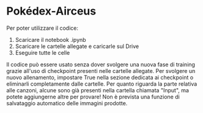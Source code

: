 # Pokédex-Airceus
Per poter utilizzare il codice:
  1. Scaricare il notebook .ipynb
  2. Scaricare le cartelle allegate e caricarle sul Drive
  3. Eseguire tutte le celle

Il codice può essere usato senza dover svolgere una nuova fase di training grazie all'uso di checkpoint presenti nelle cartelle allegate.
Per svolgere un nuovo allenamento, impostare True nella sezione dedicata ai checkpoint o eliminarli completamente dalle cartelle.
Per quanto riguarda la parte relativa alle canzoni, alcune sono già presenti nella cartella chiamata "Input", ma potete aggiungerne altre per provare!
Non è prevista una funzione di salvataggio automatico delle immagini prodotte.
